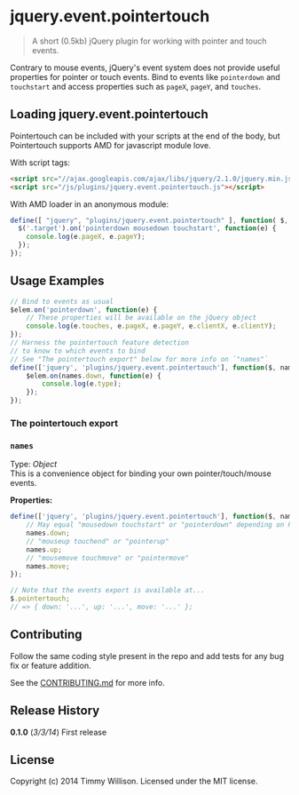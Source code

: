 # jquery.event.pointertouch

> A short (0.5kb) jQuery plugin for working with pointer and touch events.

Contrary to mouse events, jQuery's event system does not provide useful properties for pointer or touch events.
Bind to events like `pointerdown` and `touchstart` and access properties such as `pageX`, `pageY`, and `touches`.

## Loading jquery.event.pointertouch

Pointertouch can be included with your scripts at the end of the body,
but Pointertouch supports AMD for javascript module love.

With script tags:

```html
<script src="//ajax.googleapis.com/ajax/libs/jquery/2.1.0/jquery.min.js"></script>
<script src="/js/plugins/jquery.event.pointertouch.js"></script>
```

With AMD loader in an anonymous module:

```js
define([ "jquery", "plugins/jquery.event.pointertouch" ], function( $, eventNames ) {
  $('.target').on('pointerdown mousedown touchstart', function(e) {
    console.log(e.pageX, e.pageY);
  });
});
```

## Usage Examples

```js
// Bind to events as usual
$elem.on('pointerdown', function(e) {
	// These properties will be available on the jQuery object
	console.log(e.touches, e.pageX, e.pageY, e.clientX, e.clientY);
});
// Harness the pointertouch feature detection
// to know to which events to bind
// See "The pointertouch export" below for more info on `"names"`
define(['jquery', 'plugins/jquery.event.pointertouch'], function($, names) {
	$elem.on(names.down, function(e) {
		console.log(e.type);
	});
});
```

### The pointertouch export

### `names`
Type: *Object*  
This is a convenience object for binding your own pointer/touch/mouse events.

**Properties:**
```js
define(['jquery', 'plugins/jquery.event.pointertouch'], function($, names) {
	// May equal "mousedown touchstart" or "pointerdown" depending on PointerEvent support
	names.down;
	// "mouseup touchend" or "pointerup"
	names.up;
	// "mousemove touchmove" or "pointermove"
	names.move;
});

// Note that the events export is available at...
$.pointertouch;
// => { down: '...', up: '...', move: '...' };
```

## Contributing
Follow the same coding style present in the repo and add tests for any bug fix or feature addition.

See the [CONTRIBUTING.md](https://github.com/timmywil/jquery.event.pointertouch/blob/master/CONTRIBUTING.md) for more info.

## Release History

**0.1.0** (*3/3/14*) First release

## License
Copyright (c) 2014 Timmy Willison. Licensed under the MIT license.
